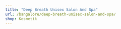 ```yaml
---
title: "Deep Breath Unisex Salon And Spa"
url: /bangalore/deep-breath-unisex-salon-and-spa/
shop: Kosmetik
---
```

